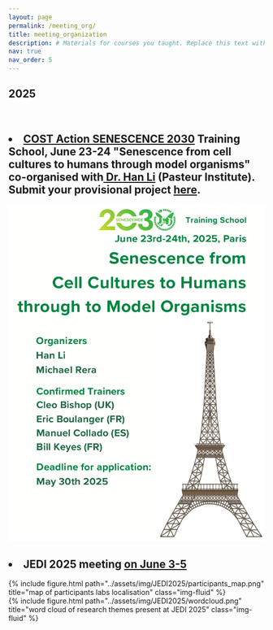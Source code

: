 ```yaml
---
layout: page
permalink: /meeting_org/
title: meeting_organization
description: # Materials for courses you taught. Replace this text with your description.
nav: true
nav_order: 5
---
```

<div class="publications">
<h2 class="year">2025</h2>
<br>
<h2><li><b><a href="https://www.cost.eu/actions/CA23119/">COST Action SENESCENCE 2030</a> Training School, June 23-24 "Senescence from cell cultures to humans through model organisms" co-organised with<a href = "https://research.pasteur.fr/fr/member/han-li/"> Dr. Han Li</a> (Pasteur Institute).</b> Submit your provisional project <a href = "https://forms.gle/4LiWYZNNzJLLoqV59">here</a>.</li></h2>

<img src ="../assets/img/COSTAction/flyer.png" alt = "Summer chool flyer" class = "center">

<h2><li><b>JEDI 2025 meeting <a href="https://flies-jedi.github.io/projects/2025JEDImeeting/"> on June 3-5</a></b></li></h2>

</div>

<div class="row">
    <div class="col-sm-5 mt-3 mt-md-0">
        {% include figure.html path="../assets/img/JEDI2025/participants_map.png" title="map of participants labs localisation" class="img-fluid" %}
    </div>
    <div class="col-sm-7 mt-3 mt-md-0">
        {% include figure.html path="../assets/img/JEDI2025/wordcloud.png" title="word cloud of research themes present at JEDI 2025" class="img-fluid" %}
    </div>
</div>



